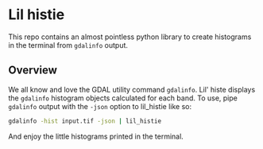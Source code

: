 # Lil histie  

This repo contains an almost pointless python library to create histograms in the terminal from `gdalinfo` output. 

## Overview

We all know and love the GDAL utility command `gdalinfo`. Lil' histe displays the `gdalinfo` histogram objects calculated for each band. To use, pipe `gdalinfo` output with the `-json` option to lil_histie like so:  

```zsh
gdalinfo -hist input.tif -json | lil_histie
```  

And enjoy the little histograms printed in the terminal.